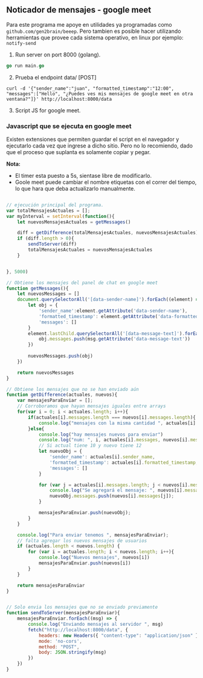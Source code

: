## Noticador de mensajes - google meet 
Para este programa me apoye en utilidades ya programadas como ```github.com/gen2brain/beeep```. Pero tambien es posible hacer utilizando herramientas que provee cada sistema operativo, en linux por ejemplo: ````notify-send````

 
1. Run server on port 8000 (golang). 
```go 
go run main.go  
```

2. Prueba el endpoint data/ [POST]

```curl
curl -d '{"sender_name":"juan", "formatted_timestamp":"12:00", "messages":["Hello", "¿Puedes ves mis mensajes de google meet en otra ventana?"]}' http://localhost:8000/data
```

3. Script JS for google meet.

### Javascript que se ejecuta en google meet
Existen extensiones que permiten guardar el script en el navegador y ejecutarlo cada vez que ingrese a dicho sitio. Pero no lo recomiendo, dado que el proceso que suplanta es solamente copiar y pegar. 

<b>Nota:</b>
* El timer esta puesto a 5s, sientase libre de modificarlo.
* Goole meet puede cambiar el nombre etiquetas con el correr del tiempo, lo que hara que deba actualizarlo manualmente.

```js

// ejecución principal del programa.
var totalMensajesActuales = [];
var myInterval = setInterval(function(){
    let nuevosMensajesActuales = getMessages()

    diff = getDifference(totalMensajesActuales, nuevosMensajesActuales)
    if (diff.length > 0){
        sendToServer(diff)
        totalMensajesActuales = nuevosMensajesActuales 
    }


}, 5000)

// Obtiene los mensajes del panel de chat en google meet
function getMessages(){
    let nuevosMessages = []
    document.querySelectorAll('[data-sender-name]').forEach((element) => {
        let obj = {
            'sender_name':element.getAttribute('data-sender-name'),
            'formatted_timestamp': element.getAttribute('data-formatted-timestamp'),
            'messages': []
        }
        element.lastChild.querySelectorAll('[data-message-text]').forEach((msg) => {
            obj.messages.push(msg.getAttribute('data-message-text'))    
        })
        
        nuevosMessages.push(obj)
    })

    return nuevosMessages
}

// Obtiene los mensajes que no se han enviado aún
function getDifference(actuales, nuevos){
    var mensajesParaEnviar = [];
    // Corroboramos que hayan mensajes iguales entre arrays
    for(var i = 0; i < actuales.length; i++){
        if(actuales[i].messages.length === nuevos[i].messages.length){
            console.log("mensajes con la misma cantidad ", actuales[i].messages.length, nuevos[i].messages.length);
        }else{
            console.log("hay mensajes nuevos para enviar")
            console.log("num: ", i, actuales[i].messages, nuevos[i].messages)
            // Si actual tiene 10 y nuevo tiene 12
            let nuevoObj = {
                'sender_name': actuales[i].sender_name,
                'formatted_timestamp': actuales[i].formatted_timestamp,
                'messages': []
            }

            for (var j = actuales[i].messages.length; j < nuevos[i].messages.length; j++){
                console.log("Se agregará el mensaje: ", nuevos[i].messages[j])
                nuevoObj.messages.push(nuevos[i].messages[j]);
            }

            mensajesParaEnviar.push(nuevoObj);
        }
    }

    console.log("Para enviar tenemos ", mensajesParaEnviar);
    // falta agregar los nuevos mensajes de usuarios
    if (actuales.length < nuevos.length) {
        for (var i = actuales.length; i < nuevos.length; i++){
            console.log("Nuevos mensajes", nuevos[i])
            mensajesParaEnviar.push(nuevos[i])
        }
    }

    return mensajesParaEnviar
}


// Solo envia los mensajes que no se enviado previamente
function sendToServer(mensajesParaEnviar){
    mensajesParaEnviar.forEach((msg) => {
        console.log("Enviando mensajes al servidor ", msg)
        fetch("http://localhost:8000/data", {
            headers: new Headers({ "content-type": "application/json" }),
            mode: 'no-cors',
            method: "POST",
            body: JSON.stringify(msg)   
        })
    })
}
```